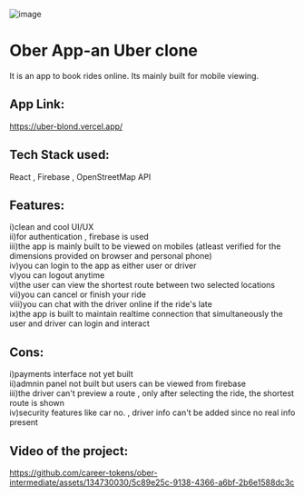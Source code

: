 ![image](https://github.com/career-tokens/ober-intermediate/assets/134730030/60ec48db-4e3c-4c10-ab81-a0f0051be7ac)

# Ober App-an Uber clone

It is an app to book rides online. Its mainly built for mobile viewing.

## App Link:
https://uber-blond.vercel.app/

## Tech Stack used:
React , Firebase , OpenStreetMap API 
## Features:
i)clean and cool UI/UX\
ii)for authentication , firebase is used\
iii)the app is mainly built to be viewed on mobiles
(atleast verified for the dimensions provided on browser and 
personal phone)\
iv)you can login to the app as either user or driver\
v)you can logout anytime\
vi)the user can view the shortest route between two selected locations\
vii)you can cancel or finish your ride \
viii)you can chat with the driver online if the ride's late\
ix)the app is built to maintain realtime connection that simultaneously the user and driver can login and interact

## Cons:
i)payments interface not yet built\
ii)admnin panel not built but users can be viewed from firebase\
iii)the driver can't preview a route , only after selecting the ride, the shortest route is shown\
iv)security features like car no. , driver info can't be added since no real info present
## Video of the project:
https://github.com/career-tokens/ober-intermediate/assets/134730030/5c89e25c-9138-4366-a6bf-2b6e1588dc3c
